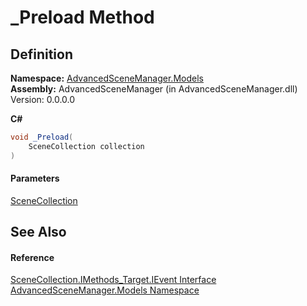 # \_Preload Method

## Definition

**Namespace:** [AdvancedSceneManager.Models](N_AdvancedSceneManager_Models.md)\
**Assembly:** AdvancedSceneManager (in AdvancedSceneManager.dll) Version: 0.0.0.0

**C#**

```c#
void _Preload(
	SceneCollection collection
)
```

#### Parameters

&#x20; [SceneCollection](T_AdvancedSceneManager_Models_SceneCollection.md)&#x20;

## See Also

#### Reference

[SceneCollection.IMethods\_Target.IEvent Interface](T_AdvancedSceneManager_Models_SceneCollection_IMethods_Target_IEvent.md)\
[AdvancedSceneManager.Models Namespace](N_AdvancedSceneManager_Models.md)
